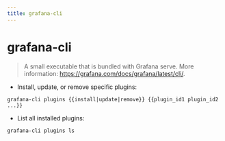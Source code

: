 ```yaml
---
title: grafana-cli
---
```

# grafana-cli

> A small executable that is bundled with Grafana serve.
> More information: <https://grafana.com/docs/grafana/latest/cli/>.

- Install, update, or remove specific plugins:

`grafana-cli plugins {{install|update|remove}} {{plugin_id1 plugin_id2 ...}}`

- List all installed plugins:

`grafana-cli plugins ls`
